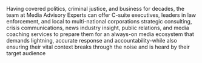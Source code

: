  <p>
              Having covered politics, criminal justice, and business for
              decades, the team at <span
                class="font-[Poppins] font-bold"
                id="Earned">Media Advisory Experts</span
              > can offer C-suite executives, leaders in law enforcement, and
              local to multi-national corporations strategic consulting,
              crisis communications, news industry insight, public relations,
              and media coaching services to prepare them for an always-on
              media ecosystem that demands lightning, accurate response and
              accountability-while also ensuring their vital context breaks
              through the noise and is heard by their target audience
            </p>
